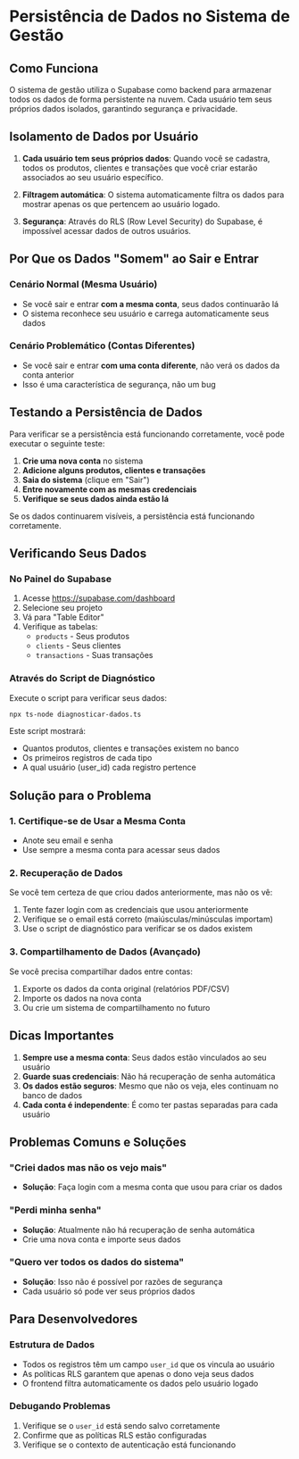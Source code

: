 # Persistência de Dados no Sistema de Gestão

## Como Funciona

O sistema de gestão utiliza o Supabase como backend para armazenar todos os dados de forma persistente na nuvem. Cada usuário tem seus próprios dados isolados, garantindo segurança e privacidade.

## Isolamento de Dados por Usuário

1. **Cada usuário tem seus próprios dados**: Quando você se cadastra, todos os produtos, clientes e transações que você criar estarão associados ao seu usuário específico.

2. **Filtragem automática**: O sistema automaticamente filtra os dados para mostrar apenas os que pertencem ao usuário logado.

3. **Segurança**: Através do RLS (Row Level Security) do Supabase, é impossível acessar dados de outros usuários.

## Por Que os Dados "Somem" ao Sair e Entrar

### Cenário Normal (Mesma Usuário)
- Se você sair e entrar **com a mesma conta**, seus dados continuarão lá
- O sistema reconhece seu usuário e carrega automaticamente seus dados

### Cenário Problemático (Contas Diferentes)
- Se você sair e entrar **com uma conta diferente**, não verá os dados da conta anterior
- Isso é uma característica de segurança, não um bug

## Testando a Persistência de Dados

Para verificar se a persistência está funcionando corretamente, você pode executar o seguinte teste:

1. **Crie uma nova conta** no sistema
2. **Adicione alguns produtos, clientes e transações**
3. **Saia do sistema** (clique em "Sair")
4. **Entre novamente com as mesmas credenciais**
5. **Verifique se seus dados ainda estão lá**

Se os dados continuarem visíveis, a persistência está funcionando corretamente.

## Verificando Seus Dados

### No Painel do Supabase
1. Acesse https://supabase.com/dashboard
2. Selecione seu projeto
3. Vá para "Table Editor"
4. Verifique as tabelas:
   - `products` - Seus produtos
   - `clients` - Seus clientes
   - `transactions` - Suas transações

### Através do Script de Diagnóstico
Execute o script para verificar seus dados:
```bash
npx ts-node diagnosticar-dados.ts
```

Este script mostrará:
- Quantos produtos, clientes e transações existem no banco
- Os primeiros registros de cada tipo
- A qual usuário (user_id) cada registro pertence

## Solução para o Problema

### 1. Certifique-se de Usar a Mesma Conta
- Anote seu email e senha
- Use sempre a mesma conta para acessar seus dados

### 2. Recuperação de Dados
Se você tem certeza de que criou dados anteriormente, mas não os vê:
1. Tente fazer login com as credenciais que usou anteriormente
2. Verifique se o email está correto (maiúsculas/minúsculas importam)
3. Use o script de diagnóstico para verificar se os dados existem

### 3. Compartilhamento de Dados (Avançado)
Se você precisa compartilhar dados entre contas:
1. Exporte os dados da conta original (relatórios PDF/CSV)
2. Importe os dados na nova conta
3. Ou crie um sistema de compartilhamento no futuro

## Dicas Importantes

1. **Sempre use a mesma conta**: Seus dados estão vinculados ao seu usuário
2. **Guarde suas credenciais**: Não há recuperação de senha automática
3. **Os dados estão seguros**: Mesmo que não os veja, eles continuam no banco de dados
4. **Cada conta é independente**: É como ter pastas separadas para cada usuário

## Problemas Comuns e Soluções

### "Criei dados mas não os vejo mais"
- **Solução**: Faça login com a mesma conta que usou para criar os dados

### "Perdi minha senha"
- **Solução**: Atualmente não há recuperação de senha automática
- Crie uma nova conta e importe seus dados

### "Quero ver todos os dados do sistema"
- **Solução**: Isso não é possível por razões de segurança
- Cada usuário só pode ver seus próprios dados

## Para Desenvolvedores

### Estrutura de Dados
- Todos os registros têm um campo `user_id` que os vincula ao usuário
- As políticas RLS garantem que apenas o dono veja seus dados
- O frontend filtra automaticamente os dados pelo usuário logado

### Debugando Problemas
1. Verifique se o `user_id` está sendo salvo corretamente
2. Confirme que as políticas RLS estão configuradas
3. Verifique se o contexto de autenticação está funcionando